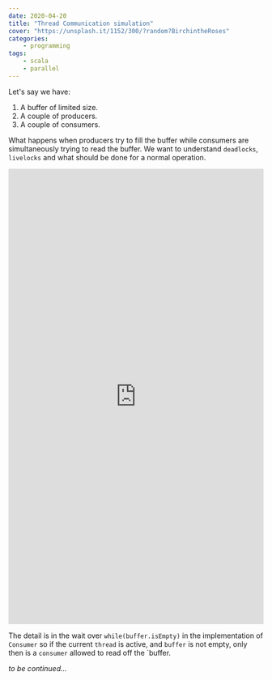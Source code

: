 ```yaml
---
date: 2020-04-20
title: "Thread Communication simulation"
cover: "https://unsplash.it/1152/300/?random?BirchintheRoses"
categories:
    - programming
tags:
    - scala
    - parallel
---
```

Let's say we have: 

1. A buffer of limited size.
2. A couple of producers.
3. A couple of consumers.

What happens when producers try to fill the buffer while consumers are simultaneously trying to read the buffer. We want to understand `deadlocks`, `livelocks` and what should be done for a normal operation.

<iframe height="900px" width="100%" src="https://repl.it/@amreshvenugopal/DemandingQuestionablePhp?lite=true" scrolling="no" frameborder="no" allowtransparency="true" allowfullscreen="true" sandbox="allow-forms allow-pointer-lock allow-popups allow-same-origin allow-scripts allow-modals"></iframe>

The detail is in the wait over `while(buffer.isEmpty)` in the implementation of `Consumer` so if the current `thread` is active, and `buffer` is not empty, only then is a `consumer` allowed to read off the `buffer.

*to be continued...*
